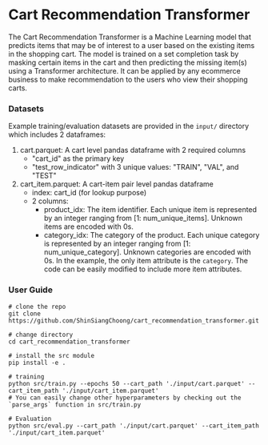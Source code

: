 Cart Recommendation Transformer
===============================

The Cart Recommendation Transformer is a Machine Learning model that predicts items that may be of interest to a user based on the existing items in the shopping cart. The model is trained on a set completion task by masking certain items in the cart and then predicting the missing item(s) using a Transformer architecture. It can be applied by any ecommerce business to make recommendation to the users who view their shopping carts. 

### Datasets
Example training/evaluation datasets are provided in the `input/` directory which includes 2 dataframes:
1. cart.parquet: A cart level pandas dataframe with 2 required columns
    - "cart_id" as the primary key
    - "test_row_indicator" with 3 unique values: "TRAIN", "VAL", and "TEST"
2. cart_item.parquet: A cart-item pair level pandas dataframe
    - index: cart_id (for lookup purpose)
    - 2 columns:
        - product_idx: The item identifier. Each unique item is represented by an integer ranging from [1: num_unique_items]. Unknown items are encoded with 0s.
        - category_idx: The category of the product. Each unique category is represented by an integer ranging from [1: num_unique_category]. Unknown categories are encoded with 0s.
In the example, the only item attribute is the `category`. The code can be easily modified to include more item attributes.

### User Guide
```
# clone the repo
git clone https://github.com/ShinSiangChoong/cart_recommendation_transformer.git

# change directory
cd cart_recommendation_transformer

# install the src module
pip install -e .

# training
python src/train.py --epochs 50 --cart_path './input/cart.parquet' --cart_item_path './input/cart_item.parquet'
# You can easily change other hyperparameters by checking out the `parse_args` function in src/train.py

# Evaluation
python src/eval.py --cart_path './input/cart.parquet' --cart_item_path './input/cart_item.parquet'




